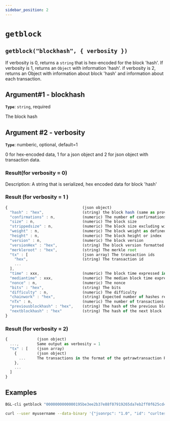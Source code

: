 ```yaml
---
sidebar_position: 2
---
```


# `getblock`

## `getblock("blockhash", { verbosity })`

If verbosity is 0, returns a `string` that is hex-encoded for the block 'hash'.
If verbosity is 1, returns an `Object` with information 'hash'.
if verbosity is 2, returns an Object with information about block 'hash' and information about each transaction.

## Argument#1 - blockhash

**`Type`**: `string`, required

The block hash

## Argument #2 - verbosity

**`Type`**: numberic, optional, default=1

0 for hex-encoded data, 1 for a json object and 2 for json object with transaction data.

### Result(for verbosity = 0)

Description: A string that is serialized, hex encoded data for block 'hash'

### Result (for verbosity = 1 )

```javascript
{                                 (json object)
  "hash" : "hex",                 (string) the block hash (same as provided)
  "confirmations" : n,            (numeric) The number of confirmations, or -1 if the block is not on the main chain
  "size" : n,                     (numeric) The block size
  "strippedsize" : n,             (numeric) The block size excluding witness data
  "weight" : n,                   (numeric) The block weight as defined in BIP 141
  "height" : n,                   (numeric) The block height or index
  "version" : n,                  (numeric) The block version
  "versionHex" : "hex",           (string) The block version formatted in hexadecimal
  "merkleroot" : "hex",           (string) The merkle root
  "tx" : [                        (json array) The transaction ids
    "hex",                        (string) The transaction id
    ...
  ],
  "time" : xxx,                   (numeric) The block time expressed in UNIX epoch time
  "mediantime" : xxx,             (numeric) The median block time expressed in UNIX epoch time
  "nonce" : n,                    (numeric) The nonce
  "bits" : "hex",                 (string) The bits
  "difficulty" : n,               (numeric) The difficulty
  "chainwork" : "hex",            (string) Expected number of hashes required to produce the chain up to this block (in hex)
  "nTx" : n,                      (numeric) The number of transactions in the block
  "previousblockhash" : "hex",    (string) The hash of the previous block
  "nextblockhash" : "hex"         (string) The hash of the next block
}

```
### Result (for verbosity = 2)

```javascript
{             (json object)
  ...,        Same output as verbosity = 1
  "tx" : [    (json array)
    {         (json object)
      ...     The transactions in the format of the getrawtransaction RPC. Different from verbosity = 1 "tx" result
    },
    ...
  ]
}
```

## Examples

```sh
BGL-cli getblock "0000000000000195be3ee2b37e88f07919265da7eb2ff0f625cd45511c9eb48c"

```

```sh
curl --user myusername --data-binary '{"jsonrpc": "1.0", "id": "curltest", "method": "getblock", "params": ["00000000c937983704a73af28acdec37b049d214adbda81d7e2a3dd146f6ed09"]}' -H 'content-type: text/plain;' http://127.0.0.1:8334/
```
